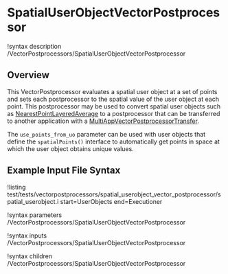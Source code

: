 # SpatialUserObjectVectorPostprocessor

!syntax description /VectorPostprocessors/SpatialUserObjectVectorPostprocessor

## Overview

This VectorPostprocessor evaluates a spatial user object at a set of points
and sets each postprocessor to the spatial value of the user object at each point.
This postprocessor may be used to convert spatial user objects such as
[NearestPointLayeredAverage](/userobject/NearestPointLayeredAverage.md) to a
postprocessor that can be transferred to another application with a
[MultiAppVectorPostprocessorTransfer](/transfers/MultiAppVectorPostprocessorTransfer.md).

The `use_points_from_uo` parameter can be used with user objects that define
the `spatialPoints()` interface to automatically get points in space at which the
user object obtains unique values.

## Example Input File Syntax

!listing test/tests/vectorpostprocessors/spatial_userobject_vector_postprocessor/spatial_userobject.i
  start=UserObjects
  end=Executioner

!syntax parameters /VectorPostprocessors/SpatialUserObjectVectorPostprocessor

!syntax inputs /VectorPostprocessors/SpatialUserObjectVectorPostprocessor

!syntax children /VectorPostprocessors/SpatialUserObjectVectorPostprocessor
